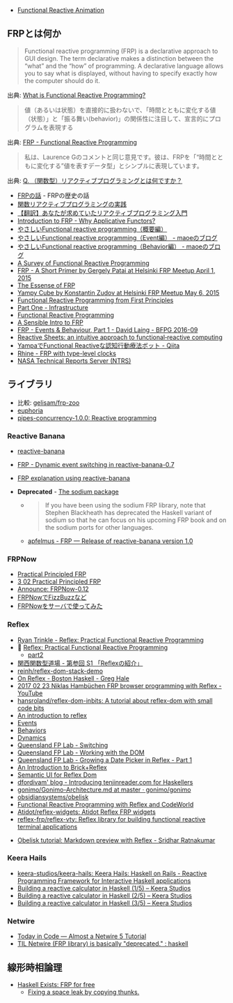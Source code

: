 * [Functional Reactive Animation](http://conal.net/papers/icfp97/)

## FRPとは何か

> Functional reactive programming (FRP) is a declarative approach to GUI design. The term declarative makes a distinction between the “what” and the “how” of programming. A declarative language allows you to say what is displayed, without having to specify exactly how the computer should do it.

出典: [What is Functional Reactive Programming?](http://elm-lang.org/learn/What-is-FRP.elm)

> 値（あるいは状態）を直接的に扱わないで、「時間とともに変化する値（状態）」と「振る舞い(behavior)」の関係性に注目して、宣言的にプログラムを表現する

出典: [FRP - Functional Reactive Programming](http://www.slideshare.net/kamimuraryo/frp-functional-reactive-programming)

> 私は、Laurence Gのコメントと同じ意見です。彼は、FRPを「“時間とともに変化する”値を表すデータ型」とシンプルに表現しています。

出典: [Q. （関数型）リアクティブプログラミングとは何ですか？](http://postd.cc/what-is-functional-reactive-programming/)

* [FRPの話](http://maoe.hatenadiary.jp/entry/2012/12/24/011414) - FRPの歴史の話
* [関数リアクティブプログラミングの実践](http://www.kotha.net/misc/fpm2012/frptalk.html)
* [【翻訳】あなたが求めていたリアクティブプログラミング入門](http://ninjinkun.hatenablog.com/entry/introrxja)
* [Introduction to FRP - Why Applicative Functors?](http://apfelmus.nfshost.com/blog/2011/05/06-frp-why-functors.html)
* [やさしいFunctional reactive programming（概要編）](http://maoe.hatenadiary.jp/entry/20100109/1263059731)
* [やさしいFunctional reactive programming（Event編） - maoeのブログ](http://maoe.hatenadiary.jp/entry/20100116/1263661213)
* [やさしいFunctional reactive programming（Behavior編） - maoeのブログ](http://maoe.hatenadiary.jp/entry/20100123/1264225964)
* [A Survey of Functional Reactive Programming](http://www.cs.rit.edu/~eca7215/frp-independent-study/Survey.pdf)
* [FRP - A Short Primer by Gergely Patai at Helsinki FRP Meetup April 1, 2015](https://www.youtube.com/watch?v=_BICQhz6tkM&feature=youtu.be&list=PL3FxNVzVB9HJXCXlEDi3-mzx_Lw_pP11j)
* [The Essense of FRP](http://begriffs.com/posts/2015-07-22-essence-of-frp.html)
* [Yampy Cube by Konstantin Zudov at Helsinki FRP Meetup May 6, 2015](https://www.youtube.com/watch?v=T7XwTolu9YI)
* [Functional Reactive Programming from First Principles](http://haskell.cs.yale.edu/?post_type=publication&p=200)
* [Part One - Infrastructure](http://zyghost.com/series/odin/part-one/)
* [Functional Reactive Programming](http://bobkonf.de/2016/apfelmus.html)
* [A Sensible Intro to FRP](https://begriffs.com/posts/2016-07-27-tikhon-on-frp.html)
* [FRP - Events & Behaviour, Part 1 - David Laing - BFPG 2016-09](https://www.youtube.com/watch?v=GXW1jBijhlk)
* [Reactive Sheets: an intuitive approach to functional‐reactive computing](https://www.youtube.com/watch?v=9qBYatgAzXg)
* [YampaでFunctional Reactiveな認知行動療法ボット - Qiita](https://qiita.com/makoraru/items/596729de09d6aeb81e5a)
* [Rhine - FRP with type-level clocks](https://www.manuelbaerenz.de/sites/default/files/Rhine_0.pdf)
* [NASA Technical Reports Server (NTRS)](https://ntrs.nasa.gov/citations/20200003164)

## ライブラリ
* 比較: [gelisam/frp-zoo](https://github.com/gelisam/frp-zoo)
* [euphoria](https://hackage.haskell.org/package/euphoria)
* [pipes-concurrency-1.0.0: Reactive programming](http://www.haskellforall.com/2013/04/pipes-concurrency-100-reactive.html)

### Reactive Banana
* [reactive-banana](https://hackage.haskell.org/package/reactive-banana)
* [FRP - Dynamic event switching in reactive-banana-0.7](http://apfelmus.nfshost.com/blog/2012/09/03-frp-dynamic-event-switching-0-7.html)
* [FRP explanation using reactive-banana](https://wiki.haskell.org/FRP_explanation_using_reactive-banana)

* **Deprecated** - [The sodium package](http://hackage.haskell.org/package/sodium)
  * > If you have been using the sodium FRP library, note that Stephen Blackheath has deprecated the Haskell variant of sodium so that he can focus on his upcoming FRP book and on the sodium ports for other languages.
  * [apfelmus - FRP — Release of reactive-banana version 1.0](http://apfelmus.nfshost.com/blog/2015/10/29-frp-banana-1-0.html)

### FRPNow
* [Practical Principled FRP](http://www.cse.chalmers.se/~atze/papers/prprfrp.pdf)
* [3 02 Practical Principled FRP](https://www.youtube.com/watch?v=WajfYdqCeAM)
* [Announce: FRPNow-0.12](https://www.reddit.com/r/haskell/comments/3ddn1b/announce_frpnow012/)
* [FRPNowでFizzBuzzなど](http://qiita.com/as_capabl/items/ae7cca3343731d303b49)
* [FRPNowをサーバで使ってみた](http://qiita.com/asukamirai/items/d23c34a71d72d077e39d)

### Reflex
* [Ryan Trinkle - Reflex: Practical Functional Reactive Programming](https://www.youtube.com/watch?v=dOy7zIk3IUI)
* 🎥 [Reflex: Practical Functional Reactive Programming](https://www.youtube.com/watch?v=mYvkcskJbc4)
  * [part2](https://www.youtube.com/watch?v=3qfc9XFVo2c)
* [関西関数型道場 - 第参回 S1 「Reflexの紹介」](https://www.youtube.com/watch?v=G24P2kR8O_w)
* [reinh/reflex-dom-stack-demo](https://github.com/reinh/reflex-dom-stack-demo)
* [On Reflex - Boston Haskell - Greg Hale](https://www.youtube.com/watch?v=MfXxuy_CJSk)
* [2017 02 23 Niklas Hambüchen FRP browser programming with Reflex - YouTube](https://www.youtube.com/watch?v=dNGClNsnn24)
* [hansroland/reflex-dom-inbits: A tutorial about reflex-dom with small code bits](https://github.com/hansroland/reflex-dom-inbits)
* [An introduction to reflex](https://blog.qfpl.io/posts/reflex/basics/introduction/)
* [Events](https://blog.qfpl.io/posts/reflex/basics/events/)
* [Behaviors](https://blog.qfpl.io/posts/reflex/basics/behaviors/)
* [Dynamics](https://blog.qfpl.io/posts/reflex/basics/dynamics/)
* [Queensland FP Lab - Switching](https://blog.qfpl.io/posts/reflex/basics/switching/)
* [Queensland FP Lab - Working with the DOM](https://blog.qfpl.io/posts/reflex/basics/dom/)
* [Queensland FP Lab - Growing a Date Picker in Reflex - Part 1](https://blog.qfpl.io/posts/reflex/widgets/growing-a-date-picker-1/)
* [An Introduction to Brick+Reflex](http://hexagoxel.de/postsforpublish/posts/2017-10-30-brick-plus-reflex.html)
* [Semantic UI for Reflex Dom](https://tomsmalley.github.io/semantic-reflex/)
* [dfordivam' blog - Introducing tenjinreader.com for Haskellers](https://dfordivam.github.io/posts/2018-02-27-introducing-tenjinreader-for-haskellers.html)
* [gonimo/Gonimo-Architecture.md at master · gonimo/gonimo](https://github.com/gonimo/gonimo/blob/master/front/doc/Gonimo-Architecture.md)
* [obsidiansystems/obelisk](https://github.com/obsidiansystems/obelisk)
* [Functional Reactive Programming with Reflex and CodeWorld](https://medium.com/@cdsmithus/functional-reactive-programming-with-reflex-and-codeworld-85495360f1b7)
* [Atidot/reflex-widgets: Atidot Reflex FRP widgets](https://github.com/Atidot/reflex-widgets)
* [reflex-frp/reflex-vty: Reflex library for building functional reactive terminal applications](https://github.com/reflex-frp/reflex-vty)
- [Obelisk tutorial: Markdown preview with Reflex - Sridhar Ratnakumar](https://www.srid.ca/fa9766e6.html)

### Keera Hails
- [keera-studios/keera-hails: Keera Hails: Haskell on Rails - Reactive Programming Framework for Interactive Haskell applications](https://github.com/keera-studios/keera-hails/)
- [Building a reactive calculator in Haskell (1/5) – Keera Studios](https://keera.co.uk/2020/05/28/building-a-reactive-calculator-in-haskell-1-5/)
- [Building a reactive calculator in Haskell (2/5) – Keera Studios](https://keera.co.uk/2020/05/30/building-a-reactive-calculator-in-haskell-2-5/)
- [Building a reactive calculator in Haskell (3/5) – Keera Studios](https://keera.co.uk/2020/06/02/building-a-reactive-calculator-in-haskell-3-5/)

### Netwire
* [Today in Code — Almost a Netwire 5 Tutorial](http://todayincode.tumblr.com/post/96914679355/almost-a-netwire-5-tutorial)
* [TIL Netwire (FRP library) is basically "deprecated." : haskell](https://www.reddit.com/r/haskell/comments/7yezo2/til_netwire_frp_library_is_basically_deprecated/)

## 線形時相論理
* [Haskell Exists: FRP for free](https://haskellexists.blogspot.jp/2016/01/frp-for-free.html)
  * [Fixing a space leak by copying thunks.](http://haskellexists.blogspot.de/2016/01/fixing-space-leak-by-copying-thunks.html)
